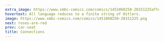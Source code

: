 ```yaml
---
extra_image: https://www.smbc-comics.com/comics/1451060250-20151225after.png
hovertext: All language reduces to a finite string of Hitlers.
image: https://www.smbc-comics.com/comics/1451060250-20151225.png
next: roses-are-red
prev: car-seat
title: Connections
---
```

